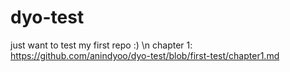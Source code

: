 # dyo-test
just want to test my first repo :) \n
chapter 1: https://github.com/anindyoo/dyo-test/blob/first-test/chapter1.md
